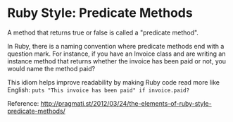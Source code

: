 # Ruby Style: Predicate Methods

A method that returns true or false is called a "predicate method".

In Ruby, there is a naming convention where predicate methods end with a question mark. For instance, if you have an Invoice class and are writing an instance method that returns whether the invoice has been paid or not, you would name the method paid?

This idiom helps improve readability by making Ruby code read more like English:
`puts "This invoice has been paid" if invoice.paid?`

Reference: http://pragmati.st/2012/03/24/the-elements-of-ruby-style-predicate-methods/
